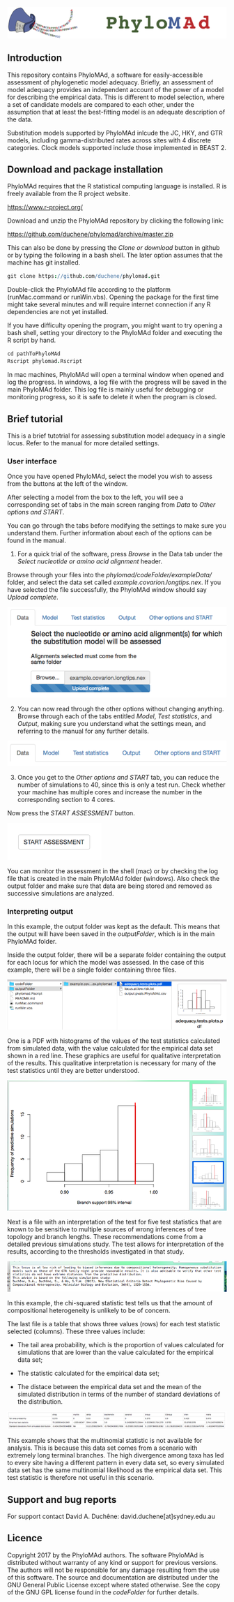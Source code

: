 ![software logo](codeFolder/www/phylomad.temp.png)


## Introduction

This repository contains PhyloMAd, a software for easily-accessible assessment of phylogenetic model adequacy. Briefly, an assessment of model adequacy provides an independent account of the power of a model for describing the empirical data. This is different to model selection, where a set of candidate models are compared to each other, under the assumption that at least the best-fitting model is an adequate description of the data.

Substitution models supported by PhyloMAd inlcude the JC, HKY, and GTR models, including gamma-distributed rates across sites with 4 discrete categories. Clock models supported include those implemented in BEAST 2.

## Download and package installation

PhyloMAd requires that the R statistical computing language is installed. R is freely available from the R project website.

https://www.r-project.org/

Download and unzip the PhyloMAd repository by clicking the following link:

https://github.com/duchene/phylomad/archive/master.zip

This can also be done by pressing the *Clone or download* button in github or by typing the following in a bash shell. The later option assumes that the machine has git installed.

```coffee
git clone https://github.com/duchene/phylomad.git
```

Double-click the PhyloMAd file according to the platform (runMac.command or runWin.vbs). Opening the package for the first time might take several minutes and will require internet connection if any R dependencies are not yet installed.

If you have difficulty opening the program, you might want to try opening a bash shell, setting your directory to the PhyloMAd folder and executing the R script by hand.

```coffee
cd pathToPhyloMAd
Rscript phylomad.Rscript
```

In mac machines, PhyloMAd will open a terminal window when opened and log the progress. In windows, a log file with the progress will be saved in the main PhyloMAd folder. This log file is mainly useful for debugging or monitoring progress, so it is safe to delete it when the program is closed.

## Brief tutorial

This is a brief tutotrial for assessing substitution model adequacy in a single locus. Refer to the manual for more detailed settings.

### User interface

Once you have opened PhyloMAd, select the model you wish to assess from the buttons at the left of the window.

After selecting a model from the box to the left, you will see a corresponding set of tabs in the main screen ranging from *Data* to *Other options and START*.

You can go through the tabs before modifying the settings to make sure you understand them. Further information about each of the options can be found in the manual.

1. For a quick trial of the software, press *Browse* in the Data tab under the *Select nucleotide or amino acid alignment* header.

Browse through your files into the *phylomad/codeFolder/exampleData/* folder, and select the data set called *example.covarion.longtips.nex*. If you have selected the file successfully, the PhyloMAd window should say *Upload complete*.

![browseButton](codeFolder/www/browseButton.png)

2. You can now read through the other options without changing anything. Browse through each of the tabs entitled *Model*, *Test statistics*, and *Output*, making sure you understand what the settings mean, and referring to the manual for any further details.

![tabs](codeFolder/www/tabs.png)

3. Once you get to the *Other options and START* tab, you can reduce the number of simulations to 40, since this is only a test run. Check whether your machine has multiple cores and increase the number in the corresponding section to 4 cores.

Now press the *START ASSESSMENT* button. 

![startAssessment](codeFolder/www/startAssessment.png)

You can monitor the assessment in the shell (mac) or by checking the log file that is created in the main PhyloMAd folder (windows). Also check the output folder and make sure that data are being stored and removed as successive simulations are analyzed.

### Interpreting output

In this example, the output folder was kept as the default. This means that the output will have been saved in the *outputFolder*, which is in the main PhyloMAd folder.

Inside the output folder, there will be a separate folder containing the output for each locus for which the model was assessed. In the case of this example, there will be a single folder containing three files. 

![outputFiles](codeFolder/www/outputFiles.png)

One is a PDF with histograms of the values of the test statistics calculated from simulated data, with the value calculated for the empirical data set shown in a red line. These graphics are useful for qualitative interpretation of the results. This qualitative interpretation is necessary for many of the test statistics until they are better understood.

![exampleHist](codeFolder/www/exampleHist.png)

Next is a file with an interpretation of the test for five test statistics that are known to be sensitive to multiple sources of wrong inferences of tree topology and branch lengths. These recommendations come from a detailed previous simulations study. The test allows for interpretation of the results, according to the thresholds investigated in that study. 

![chisqResults](codeFolder/www/chisqResult.png)

In this example, the chi-squared statistic test tells us that the amount of compositional heterogeneity is unlikely to be of concern.

The last file is a table that shows three values (rows) for each test statistic selected (columns). These three values include:

- The tail area probability, which is the proportion of values calculated for simulations that are lower than the value calculated for the empirical data set; 

- The statistic calculated for the empirical data set;

- The distace between the empirical data set and the mean of the simulated distribution in terms of the number of standard deviations of the distribution.

![resultsTable](codeFolder/www/resultsTable.png)

This example shows that the multinomial statistic is not available for analysis. This is because this data set comes from a scenario with extremely long terminal branches. The high divergence among taxa has led to every site having a different pattern in every data set, so every simulated data set has the same multinomial likelihood as the empirical data set. This test statistic is therefore not useful in this scenario.

## Support and bug reports

For support contact David A. Duchêne:
david.duchene[at]sydney.edu.au

## Licence

Copyright 2017 by the PhyloMAd authors. The software PhyloMAd is distributed without warranty of any kind or support for previous versions. The authors will not be responsible for any damage resulting from the use of this software. The source and documentation are distributed under the GNU General Public License except where stated otherwise. See the copy of the GNU GPL license found in the *codeFolder* for further details.
